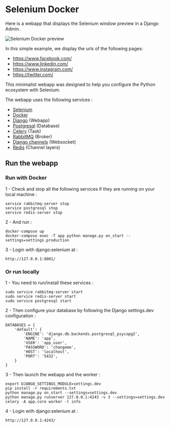 # Selenium Docker

Here is a webapp that displays the Selenium window preview in a Django Admin.

![Selenium Docker preview](https://static.snoweb.fr/media/selenium-docker-github-readme.gif)

In this simple example, we display the urls of the following pages:

- https://www.facebook.com/
- https://www.linkedin.com/
- https://www.instagram.com/
- https://twitter.com/

This minimalist webapp was designed to help you configure the Python ecosystem with Selenium.

The webapp uses the following services :

- [Selenium](https://github.com/SeleniumHQ/selenium)
- [Docker](https://www.docker.com/)
- [Django](https://github.com/django/django) (Webapp)
- [Postgresql](https://www.postgresql.org/) (Database)
- [Celery](https://github.com/celery/celery) (Task)
- [RabbitMQ](https://www.rabbitmq.com/) (Broker)
- [Django channels](https://github.com/django/channels) (Websocket)
- [Redis](https://redis.io/) (Channel layers)

## Run the webapp

### Run with Docker

1 - Check and stop all the following services if they are running on your local machine :

    service rabbitmq-server stop
    service postgresql stop
    service redis-server stop

2 - And run :

    docker-compose up
    docker-compose exec -T app python manage.py on_start --settings=settings.production

3 - Login with django:selenium at :

    http://127.0.0.1:8001/

### Or run locally

1 - You need to run/install these services :

    sudo service rabbitmq-server start
    sudo service redis-server start
    sudo service postgresql start

2 - Then configure your database by following the Django settings.dev configuration :

    DATABASES = {
        'default': {
            'ENGINE': 'django.db.backends.postgresql_psycopg2',
            'NAME': 'app',
            'USER': 'app_user',
            'PASSWORD': 'changeme',
            'HOST': 'localhost',
            'PORT': '5432',
        }
    }

3 - Then launch the webapp and the worker :

    export DJANGO_SETTINGS_MODULE=settings.dev
    pip install -r requirements.txt
    python manage.py on_start --settings=settings.dev
    python manage.py runserver 127.0.0.1:4243 -v 3 --settings=settings.dev
    celery -A app.core worker -l info

4 - Login with django:selenium at :

    http://127.0.0.1:4243/
